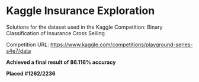 # Kaggle Insurance Exploration
Solutions for the dataset used in the Kaggle Competition: Binary Classification of Insurance Cross Selling

Competition URL: https://www.kaggle.com/competitions/playground-series-s4e7/data

**Achieved a final result of 86.116% accuracy**

**Placed #1262/2236**
